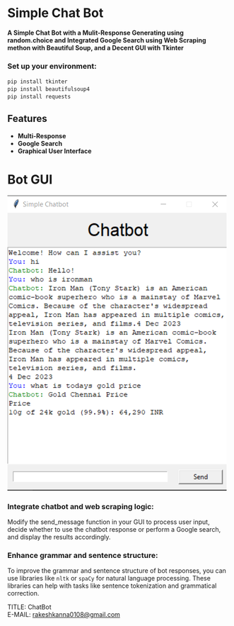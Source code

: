# Simple Chat Bot
  
**A Simple Chat Bot with a Mulit-Response Generating using random.choice and Integrated Google Search using Web Scraping methon with Beautiful Soup, and a Decent GUI with Tkinter**



### Set up your environment:
  
```bash
pip install tkinter
pip install beautifulsoup4
pip install requests
```
  
## Features
- **Multi-Response**
- **Google Search**
- **Graphical User Interface**


# Bot GUI
![GUI Screenshot](GUI.png)

### Integrate chatbot and web scraping logic:

Modify the send_message function in your GUI to process user input, decide whether to use the chatbot response or perform a Google search, and display the results accordingly.

### Enhance grammar and sentence structure:

To improve the grammar and sentence structure of bot responses, you can use libraries like `nltk` or `spaCy` for natural language processing. These libraries can help with tasks like sentence tokenization and grammatical correction.

TITLE: ChatBot  
E-MAIL: rakeshkanna0108@gmail.com
